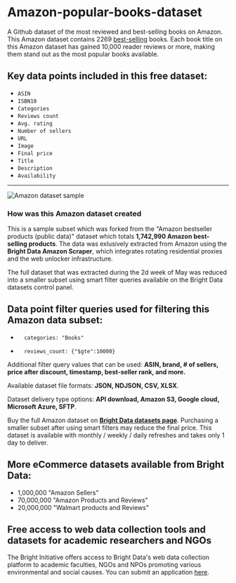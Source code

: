 # Amazon-popular-books-dataset
A Github dataset of the most reviewed and best-selling books on Amazon.
This Amazon dataset contains 2269 [best-selling](https://www.amazon.com/b/?ie=UTF8&node=16857165011&ref_=sv_b_3) books. Each book title on this Amazon dataset has gained 10,000 reader reviews or more, making them stand out as the most popular books available. 

<h2>Key data points included in this free dataset:</h2>

* ```ASIN```
* ```ISBN10```
* ```Categories```
* ```Reviews count```
* ```Avg. rating```
* ```Number of sellers```
* ```URL```
* ```Image```
* ```Final price```
* ```Title```
* ```Description```
* ```Availability```

---
![Amazon dataset sample](https://github.com/luminati-io/Amazon-popular-books-dataset/blob/main/Datasets%20ads%20for%20Amazon.png)

<h3>How was this Amazon dataset created</h3>
  
This is a sample subset which was forked from the "Amazon bestseller products (public data)"
dataset which totals <b>1,742,990 Amazon best-selling products</b>. The data was exlusively extracted from Amazon using the <b>Bright Data Amazon Scraper</b>, which 
integrates rotating residential proxies and the web unlocker infrastructure. 

The full dataset that was extracted during the 2d week of May was reduced into a smaller subset using smart filter queries available on the Bright Data datasets 
control panel.


<h2>Data point filter queries used for filtering this Amazon data subset:</h2>

*   	categories: "Books"
*   	reviews_count: {"$gte":10000}

Additional filter query values that can be used: <b>ASIN, brand, # of sellers, price after discount, timestamp, best-seller rank, and more.</b>

Available dataset file formats: <b>JSON, NDJSON, CSV, XLSX</b>.

Dataset delivery type options: <b>API download, Amazon S3, Google cloud, Microsoft Azure, SFTP</b>.

Buy the full Amazon dataset on <b>[Bright Data datasets page](https://brightdata.com/products/datasets/amazon)</b>. Purchasing a smaller subset after using smart 
filters may reduce the final price. This dataset is available with monthly / weekly / daily refreshes and takes only 1 day to deliver.


<h2>More eCommerce datasets available from Bright Data:</h2>

*   1,000,000 "Amazon Sellers" 
*   70,000,000 "Amazon Products and Reviews" 
*   20,000,000 "Walmart products and Reviews"

<h2>Free access to web data collection tools and datasets for academic researchers and NGOs</h2>

The Bright Initiative offers access to Bright Data's web data collection platform to academic faculties, NGOs and NPOs promoting various environmental and social causes. You can submit an application [here](https://brightinitiative.com/).
